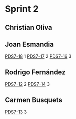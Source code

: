 # Sprint 2
## Christian Oliva

## Joan Esmandia
[PDS7-18](http://ggg.udg.edu:8080/browse/PDS7-18) 1
[PDS7-17](http://ggg.udg.edu:8080/browse/PDS7-17) 2
[PDS7-16](http://ggg.udg.edu:8080/browse/PDS7-16) 3
## Rodrigo Fernández
[PDS7-12](http://ggg.udg.edu:8080/browse/PDS7-12) 2
[PDS7-14](http://ggg.udg.edu:8080/browse/PDS7-14) 3
## Carmen Busquets
[PDS7-13](http://ggg.udg.edu:8080/browse/PDS7-13) 3
